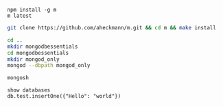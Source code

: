 ```{bash}
npm install -g m
m latest
```
```bash
git clone https://github.com/aheckmann/m.git && cd m && make install
```
```bash
cd ..
mkdir mongodbessentials
cd mongodbessentials
mkdir mongod_only
mongod --dbpath mongod_only
```
```bash
mongosh
```
```mongosh
show databases
db.test.insertOne({"Hello": "world"})
```